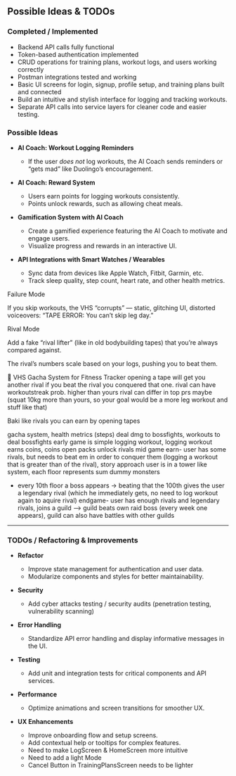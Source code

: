 ## Possible Ideas & TODOs


### Completed / Implemented

- Backend API calls fully functional  
- Token-based authentication implemented  
- CRUD operations for training plans, workout logs, and users working correctly  
- Postman integrations tested and working  
- Basic UI screens for login, signup, profile setup, and training plans built and connected
- Build an intuitive and stylish interface for logging and tracking workouts.
- Separate API calls into service layers for cleaner code and easier testing.  

### Possible Ideas

- **AI Coach: Workout Logging Reminders**  
  - If the user *does not* log workouts, the AI Coach sends reminders or “gets mad” like Duolingo’s encouragement.

- **AI Coach: Reward System**  
  - Users earn points for logging workouts consistently.  
  - Points unlock rewards, such as allowing cheat meals.

- **Gamification System with AI Coach**  
  - Create a gamified experience featuring the AI Coach to motivate and engage users.  
  - Visualize progress and rewards in an interactive UI.

- **API Integrations with Smart Watches / Wearables**  
  - Sync data from devices like Apple Watch, Fitbit, Garmin, etc.  
  - Track sleep quality, step count, heart rate, and other health metrics.

Failure Mode

If you skip workouts, the VHS “corrupts” — static, glitching UI, distorted voiceovers:
“TAPE ERROR: You can’t skip leg day.”

Rival Mode

Add a fake “rival lifter” (like in old bodybuilding tapes) that you’re always compared against.

The rival’s numbers scale based on your logs, pushing you to beat them.

📼 VHS Gacha System for Fitness Tracker
opening a tape will get you another rival if you beat the rival you conquered that one. rival can have workoutstreak prob. higher than yours
rival can differ in top prs maybe (squat 10kg more than yours, so your goal would be a more leg workout and stuff like that) 

Baki like rivals you can earn by opening tapes

gacha system, health metrics (steps) deal dmg to bossfights, workouts to deal bossfights early game is simple logging workout, 
logging workout earns coins, coins open packs unlock rivals mid game earn- user has some rivals, 
but needs to beat em in order to conquer them (logging a workout that is greater than of the rival), 
story approach user is in a tower like system, each floor represents sum dummy monsters 
- every 10th floor a boss appears -> beating that the 100th gives the user a legendary rival (which he immediately gets, no need to log workout again to aquire rival) 
endgame- user has enough rivals and legendary rivals, joins a guild --> guild beats own raid boss (every week one appears), guild can also have battles with other guilds
---

### TODOs / Refactoring & Improvements

- **Refactor**  
  - Improve state management for authentication and user data.  
  - Modularize components and styles for better maintainability.

- **Security**  
  - Add cyber attacks testing / security audits (penetration testing, vulnerability scanning)

- **Error Handling**  
  - Standardize API error handling and display informative messages in the UI.

- **Testing**  
  - Add unit and integration tests for critical components and API services.

- **Performance**  
  - Optimize animations and screen transitions for smoother UX.

- **UX Enhancements**  
  - Improve onboarding flow and setup screens.  
  - Add contextual help or tooltips for complex features.
  - Need to make LogScreen & HomeScreen more intuitive
  - Need to add a light Mode
  - Cancel Button in TrainingPlansScreen needs to be lighter